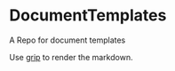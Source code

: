 # DocumentTemplates
A Repo for document templates

Use [grip](https://pypi.org/project/grip/) to render the markdown.
